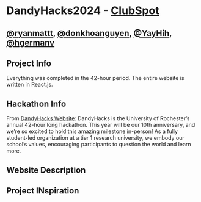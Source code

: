 # DandyHacks2024 - [ClubSpot](https://spotyour.club)
## [@ryanmattt](https://github.com/ryanmattt), [@donkhoanguyen](https://github.com/donkhoanguyen), [@YayHih](https://github.com/YayHih), [@hgermanv](https://github.com/hgermanv)

## Project Info
Everything was completed in the 42-hour period. The entire website is written in React.js.

## Hackathon Info
From [DandyHacks Website](https://dandyhacks.net/): DandyHacks is the University of Rochester’s annual 42-hour long hackathon. This year will be our 10th anniversary, and we’re so excited to hold this amazing milestone in-person! As a fully student-led organization at a tier 1 research university, we embody our school’s values, encouraging participants to question the world and learn more.

## Website Description

## Project INspiration

